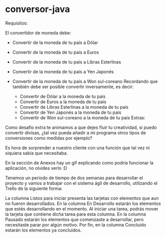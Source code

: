 # conversor-java
Requisitos:

El convertidor de moneda debe:

 - Convertir de la moneda de tu país a Dólar
 - Convertir de la moneda de tu país  a Euros
 - Convertir de la moneda de tu país  a Libras Esterlinas
 - Convertir de la moneda de tu país  a Yen Japonés
 - Convertir de la moneda de tu país  a Won sul-coreano
Recordando que también debe ser posible convertir inversamente, es decir:

   - Convertir de Dólar a la moneda de tu país
   - Convertir de Euros a la moneda de tu país
   - Convertir de Libras Esterlinas a la moneda de tu país
   - Convertir de Yen Japonés a la moneda de tu país
   - Convertir de Won sul-coreano a la moneda de tu país
Extras:

Como desafío extra te animamos a que dejes fluir tu creatividad, si puedo convertir divisas, ¿tal vez pueda añadir a mi programa otros tipos de conversiones como medidas por ejemplo?

Es hora de sorprender a nuestro cliente con una función que tal vez ni siquiera sabía que necesitaba.

En la sección de Anexos hay un gif explicando como podría funcionar la aplicación, no olvides verlo :D

Tenemos un periodo de tiempo de dos semanas para desarrollar el proyecto y vamos a trabajar con el sistema ágil de desarrollo, utilizando el Trello de la siguiente forma:

La columna Listos para iniciar presenta las tarjetas con elementos que aun no fueron desarrollados. En la columna En Desarrollo estarán los elementos que estés desarrollando en el momento. Al iniciar una tarea, podrás mover la tarjeta que contiene dicha tarea para esta columna. En la columna Pausado estarán los elementos que comenzaste a desarrollar, pero necesitaste parar por algún motivo. Por fin, en la columna Concluido estarán los elementos ya concluidos.
